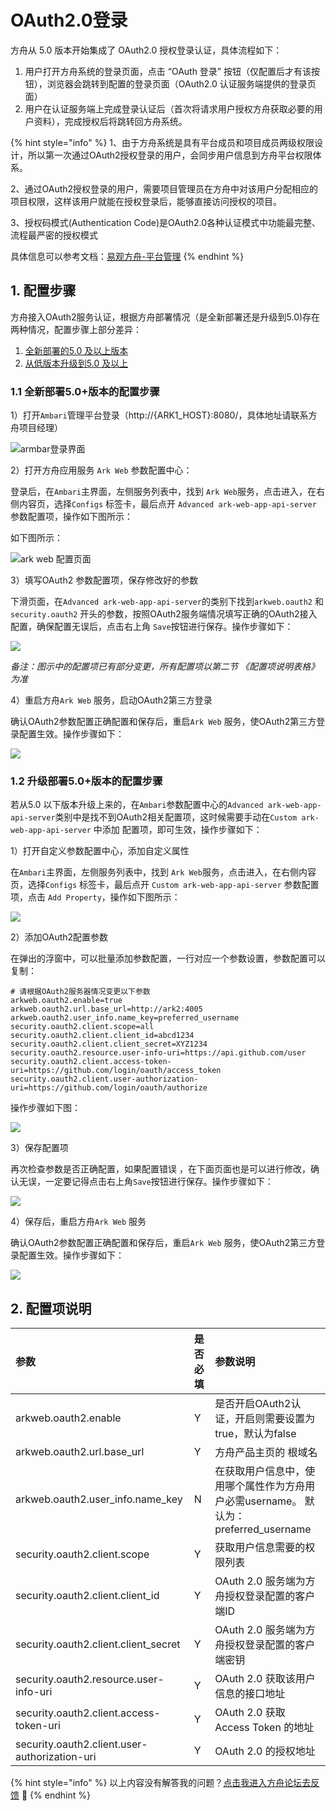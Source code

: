 # OAuth2.0登录

方舟从 5.0 版本开始集成了 OAuth2.0 授权登录认证，具体流程如下：

1. 用户打开方舟系统的登录页面，点击 “OAuth 登录” 按钮（仅配置后才有该按钮），浏览器会跳转到配置的登录页面（OAuth2.0 认证服务端提供的登录页面）
2. 用户在认证服务端上完成登录认证后（首次将请求用户授权方舟获取必要的用户资料），完成授权后将跳转回方舟系统。

{% hint style="info" %}
1、由于方舟系统是具有平台成员和项目成员两级权限设计，所以第一次通过OAuth2授权登录的用户，会同步用户信息到方舟平台权限体系。

2、通过OAuth2授权登录的用户，需要项目管理员在方舟中对该用户分配相应的项目权限，这样该用户就能在授权登录后，能够直接访问授权的项目。

3、授权码模式\(Authentication Code\)是OAuth2.0各种认证模式中功能最完整、流程最严密的授权模式

具体信息可以参考文档：[易观方舟-平台管理](../../features/enterprise-management/)
{% endhint %}

## 1. 配置步骤

方舟接入OAuth2服务认证，根据方舟部署情况（是全新部署还是升级到5.0\)存在两种情况，配置步骤上部分差异：

1. [全新部署的5.0 及以上版本](oauth2.md#11-quan-xin-bu-shu-5-0-yi-shang-ban-ben-de-pei-zhi-bu-zhou)
2. [从低版本升级到5.0 及以上](oauth2.md#12-sheng-ji-bu-shu-5-0-yi-shang-ban-ben-de-pei-zhi-bu-zhou)

### 1.1 全新部署5.0+版本的配置步骤

1）打开`Ambari`管理平台登录（http://{ARK1\_HOST}:8080/，具体地址请联系方舟项目经理）

![armbar&#x767B;&#x5F55;&#x754C;&#x9762;](../../.gitbook/assets/image%20%28363%29.png)

2）打开方舟应用服务 `Ark Web` 参数配置中心：

登录后，在`Ambari`主界面，左侧服务列表中，找到 `Ark Web`服务，点击进入，在右侧内容页，选择`Configs` 标签卡，最后点开 `Advanced ark-web-app-api-server` 参数配置项，操作如下图所示：

如下图所示：

![ark web &#x914D;&#x7F6E;&#x9875;&#x9762;](../../.gitbook/assets/image%20%28378%29.png)

3）填写OAuth2 参数配置项，保存修改好的参数

下滑页面，在`Advanced ark-web-app-api-server`的类别下找到`arkweb.oauth2` 和 `security.oauth2` 开头的参数，按照OAuth2服务端情况填写正确的OAuth2接入配置，确保配置无误后，点击右上角 `Save`按钮进行保存。操作步骤如下：

![](../../.gitbook/assets/image%20%28376%29.png)

_备注：图示中的配置项已有部分变更，所有配置项以第二节 《配置项说明表格》为准_

4）重启方舟`Ark Web` 服务，启动OAuth2第三方登录

确认OAuth2参数配置正确配置和保存后，重启`Ark Web` 服务，使OAuth2第三方登录配置生效。操作步骤如下：

![](../../.gitbook/assets/image%20%28374%29.png)

### 1.2 升级部署5.0+版本的配置步骤

若从5.0 以下版本升级上来的，在`Ambari`参数配置中心的`Advanced ark-web-app-api-server`类别中是找不到OAuth2相关配置项，这时候需要手动在`Custom ark-web-app-api-server` 中添加 配置项，即可生效，操作步骤如下：

1）打开自定义参数配置中心，添加自定义属性

在`Ambari`主界面，左侧服务列表中，找到 `Ark Web`服务，点击进入，在右侧内容页，选择`Configs` 标签卡，最后点开 `Custom ark-web-app-api-server` 参数配置项，点击 `Add Property`，操作如下图所示：

![](../../.gitbook/assets/image%20%28364%29.png)

2）添加OAuth2配置参数

在弹出的浮窗中，可以批量添加参数配置，一行对应一个参数设置，参数配置可以复制：

```text
# 请根据OAuth2服务器情况变更以下参数
arkweb.oauth2.enable=true
arkweb.oauth2.url.base_url=http://ark2:4005
arkweb.oauth2.user_info.name_key=preferred_username
security.oauth2.client.scope=all
security.oauth2.client.client_id=abcd1234
security.oauth2.client.client_secret=XYZ1234
security.oauth2.resource.user-info-uri=https://api.github.com/user
security.oauth2.client.access-token-uri=https://github.com/login/oauth/access_token
security.oauth2.client.user-authorization-uri=https://github.com/login/oauth/authorize
```

操作步骤如下图：

![](../../.gitbook/assets/image%20%28365%29.png)

3）保存配置项

再次检查参数是否正确配置，如果配置错误 ，在下面页面也是可以进行修改，确认无误，一定要记得点击右上角`Save`按钮进行保存。操作步骤如下：

![](../../.gitbook/assets/image%20%28373%29.png)

4）保存后，重启方舟`Ark Web` 服务

确认OAuth2参数配置正确配置和保存后，重启`Ark Web` 服务，使OAuth2第三方登录配置生效。操作步骤如下：

![](../../.gitbook/assets/image%20%28370%29.png)

## 2. 配置项说明

| **参数** | 是否必填 | 参数说明 |
| :--- | :--- | :--- |
| arkweb.oauth2.enable | Y | 是否开启OAuth2认证，开启则需要设置为true，默认为false |
| arkweb.oauth2.url.base\_url | Y | 方舟产品主页的 根域名 |
| arkweb.oauth2.user\_info.name\_key | N | 在获取用户信息中，使用哪个属性作为方舟用户必需username。 默认为：preferred\_username |
| security.oauth2.client.scope | Y | 获取用户信息需要的权限列表 |
| security.oauth2.client.client\_id | Y | OAuth 2.0 服务端为方舟授权登录配置的客户端ID |
| security.oauth2.client.client\_secret | Y | OAuth 2.0 服务端为方舟授权登录配置的客户端密钥 |
| security.oauth2.resource.user-info-uri | Y | OAuth 2.0 获取该用户信息的接口地址 |
| security.oauth2.client.access-token-uri | Y | OAuth 2.0 获取 Access Token 的地址 |
| security.oauth2.client.user-authorization-uri | Y | OAuth 2.0 的授权地址 |

{% hint style="info" %}
以上内容没有解答我的问题？[点击我进入方舟论坛去反馈](https://www.analysysdata.com/forum/index) 🚀
{% endhint %}

